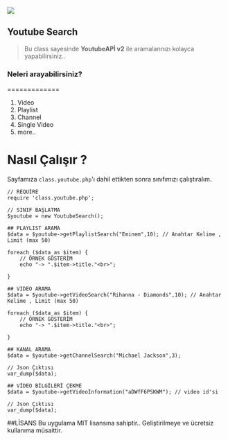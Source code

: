 ![](http://i.imgur.com/G0KQC7w.png)
## Youtube Search
> Bu class sayesinde **YoutubeAPİ v2** ile aramalarınızı kolayca yapabilirsiniz..


### Neleri arayabilirsiniz?
=============
1. Video
2. Playlist
3. Channel
4. Single Video
5. more..



Nasıl Çalışır ?
=============

Sayfamıza `class.youtube.php`'ı dahil ettikten sonra sınıfımızı çalıştıralım.

    // REQUİRE
	require 'class.youtube.php';
	
    // SINIF BAŞLATMA
	$youtube = new YoutubeSearch();

	## PLAYLIST ARAMA
	$data = $youtube->getPlaylistSearch("Eminem",10); // Anahtar Kelime , Limit (max 50)

	foreach ($data as $item) {
		// ÖRNEK GÖSTERİM
		echo "-> ".$item->title."<br>";

	}
    
    ## VIDEO ARAMA
	$data = $youtube->getVideoSearch("Rihanna - Diamonds",10); // Anahtar Kelime , Limit (max 50)
	
	foreach ($data as $item) {
		// ÖRNEK GÖSTERİM
		echo "-> ".$item->title."<br>";

	}
    
    ## KANAL ARAMA
	$data = $youtube->getChannelSearch("Michael Jackson",3);

	// Json Çıktısı
	var_dump($data);
    
    ## VİDEO BİLGİLERİ ÇEKME
	$data = $youtube->getVideoInformation("aDWfF6PSKWM"); // video id'si

	// Json Çıktısı
	var_dump($data);
    
##LİSANS
Bu uygulama MIT lisansına sahiptir.. Geliştirilmeye ve ücretsiz kullanıma müsaittir.




